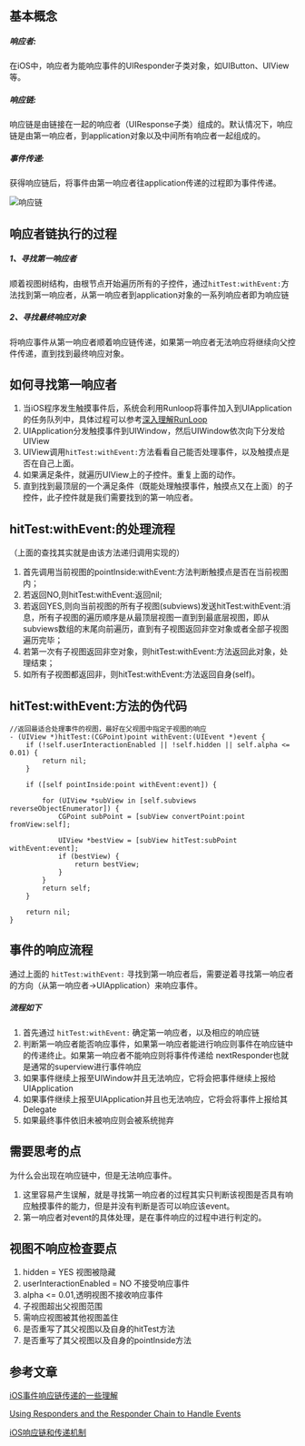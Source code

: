 ## 基本概念
##### 响应者:
在iOS中，响应者为能响应事件的UIResponder子类对象，如UIButton、UIView等。
##### 响应链:
响应链是由链接在一起的响应者（UIResponse子类）组成的。默认情况下，响应链是由第一响应者，到application对象以及中间所有响应者一起组成的。
##### 事件传递:
获得响应链后，将事件由第一响应者往application传递的过程即为事件传递。

![响应链](https://upload-images.jianshu.io/upload_images/14477290-74a39afeec656243.png?imageMogr2/auto-orient/strip%7CimageView2/2/w/1240)

## 响应者链执行的过程
##### 1、寻找第一响应者
顺着视图树结构，由根节点开始遍历所有的子控件，通过```hitTest:withEvent:```方法找到第一响应者，从第一响应者到application对象的一系列响应者即为响应链
##### 2、寻找最终响应对象
将响应事件从第一响应者顺着响应链传递，如果第一响应者无法响应将继续向父控件传递，直到找到最终响应对象。

## 如何寻找第一响应者
1. 当iOS程序发生触摸事件后，系统会利用Runloop将事件加入到UIApplication的任务队列中，具体过程可以参考[深入理解RunLoop](https://blog.ibireme.com/2015/05/18/runloop/)
2. UIApplication分发触摸事件到UIWindow，然后UIWindow依次向下分发给UIView
3. UIView调用```hitTest:withEvent:```方法看看自己能否处理事件，以及触摸点是否在自己上面。
4. 如果满足条件，就遍历UIView上的子控件。重复上面的动作。
5. 直到找到最顶层的一个满足条件（既能处理触摸事件，触摸点又在上面）的子控件，此子控件就是我们需要找到的第一响应者。

## hitTest:withEvent:的处理流程
（上面的查找其实就是由该方法递归调用实现的）
1. 首先调用当前视图的pointInside:withEvent:方法判断触摸点是否在当前视图内； 
2. 若返回NO,则hitTest:withEvent:返回nil; 
3. 若返回YES,则向当前视图的所有子视图(subviews)发送hitTest:withEvent:消息，所有子视图的遍历顺序是从最顶层视图一直到到最底层视图，即从subviews数组的末尾向前遍历，直到有子视图返回非空对象或者全部子视图遍历完毕； 
4. 若第一次有子视图返回非空对象，则hitTest:withEvent:方法返回此对象，处理结束； 
5. 如所有子视图都返回非，则hitTest:withEvent:方法返回自身(self)。 

##  hitTest:withEvent:方法的伪代码
```
//返回最适合处理事件的视图，最好在父视图中指定子视图的响应
- (UIView *)hitTest:(CGPoint)point withEvent:(UIEvent *)event {
    if (!self.userInteractionEnabled || !self.hidden || self.alpha <= 0.01) {
        return nil;
    }
    
    if ([self pointInside:point withEvent:event]) {
        
        for (UIView *subView in [self.subviews reverseObjectEnumerator]) {
            CGPoint subPoint = [subView convertPoint:point fromView:self];
            
            UIView *bestView = [subView hitTest:subPoint withEvent:event];
            if (bestView) {
                return bestView;
            }
        }
        return self;
    }

    return nil;
}

```

##  事件的响应流程
通过上面的 ```hitTest:withEvent:``` 寻找到第一响应者后，需要逆着寻找第一响应者的方向（从第一响应者->UIApplication）来响应事件。
##### 流程如下
1. 首先通过 ```hitTest:withEvent:``` 确定第一响应者，以及相应的响应链
2. 判断第一响应者能否响应事件，如果第一响应者能进行响应则事件在响应链中的传递终止。如果第一响应者不能响应则将事件传递给 nextResponder也就是通常的superview进行事件响应
3. 如果事件继续上报至UIWindow并且无法响应，它将会把事件继续上报给UIApplication
4. 如果事件继续上报至UIApplication并且也无法响应，它将会将事件上报给其Delegate
5. 如果最终事件依旧未被响应则会被系统抛弃

##  需要思考的点
为什么会出现在响应链中，但是无法响应事件。
1. 这里容易产生误解，就是寻找第一响应者的过程其实只判断该视图是否具有响应触摸事件的能力，但是并没有判断是否可以响应该event。
2. 第一响应者对event的具体处理，是在事件响应的过程中进行判定的。

## 视图不响应检查要点
1. hidden = YES 视图被隐藏
2. userInteractionEnabled = NO 不接受响应事件
3. alpha <= 0.01,透明视图不接收响应事件
4. 子视图超出父视图范围
5. 需响应视图被其他视图盖住
6. 是否重写了其父视图以及自身的hitTest方法
7. 是否重写了其父视图以及自身的pointInside方法

## 参考文章
[iOS事件响应链传递的一些理解](https://blog.csdn.net/zyzxrj/article/details/53326482)

[Using Responders and the Responder Chain to Handle Events](https://developer.apple.com/documentation/uikit/touches_presses_and_gestures/using_responders_and_the_responder_chain_to_handle_events)

[iOS响应链和传递机制](https://blog.csdn.net/agonie201218/article/details/71155240) 

